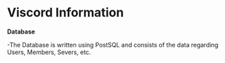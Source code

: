 # Viscord Information 

**Database**

  -The Database is written using PostSQL and consists of the data regarding Users, Members, Severs, etc. 
